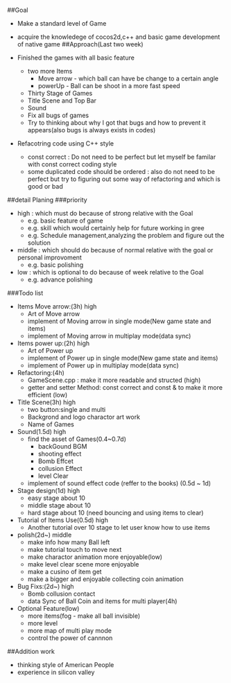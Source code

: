 ##Goal
 - Make a standard level of Game 
 - acquire the knowledege of cocos2d,c++ and basic game development of native game
##Approach(Last two week)
- Finished the games with all basic feature
  - two more Items
    - Move arrow - which ball can have be change to a certain angle
    - powerUp - Ball can be shoot in a more fast speed
  - Thirty Stage of Games
  - Title Scene and Top Bar
  - Sound
  - Fix all bugs of games
   - Try to thinking about why I got that bugs and how to prevent it appears(also bugs is always exists in codes)

- Refacotring code using C++ style
  - const correct : Do not need to be perfect but let myself be familar with const correct coding style
  - some duplicated code should be ordered : also do not need to be perfect but try to figuring out some way of refactoring and which is good or bad

##detail Planing
###priority
  - high : which must do because of strong relative with the Goal
    - e.g. basic feature of game
    - e.g. skill which would certainly help for future working in gree
    - e.g. Schedule management,analyzing the problem and figure out the solution
  - middle : which should do because of normal relative with the goal or personal improvoment
    - e.g. basic polishing 
  - low : which is optional to do because of week relative to the Goal
    - e.g. advance polishing 

###Todo list
  - Items Move arrow:(3h) high
    - Art of Move arrow
    - implement of Moving arrow in single mode(New game state and items)
    - implement of Moving arrow in multiplay mode(data sync)
  - Items power up:(2h) high
    - Art of Power up
    - implement of Power up in single mode(New game state and items)
    - implement of Power up in multiplay mode(data sync)
  - Refactoring:(4h)
    - GameScene.cpp : make it more readable and structed (high)
    - getter and setter Method: const correct and const & to make it more efficient (low)
  - Title Scene(3h) high
    - two button:single and multi
    - Backgrond and logo charactor art work
    - Name of Games
  - Sound(1.5d) high
    - find the asset of Games(0.4~0.7d)
      - backGound BGM
      - shooting effect
      - Bomb Effcet
      - collusion Effect
      - level Clear
    - implement of sound effect code (reffer to the books) (0.5d ~ 1d)
  - Stage design(1d) high
    - easy stage about 10
    - middle stage about 10
    - hard stage about 10 (need bouncing and using items to clear)
  - Tutorial of Items Use(0.5d) high
    - Another tutorial over 10 stage to let user know how to use items
  - polish(2d~) middle
    - make info how many Ball left
    - make tutorial touch to move next
    - make charactor animation more enjoyable(low)
    - make level clear scene more enjoyable
    - make a cusino of item get
    - make a bigger and enjoyable collecting coin animation 
  - Bug Fixs:(2d~) high
    - Bomb collusion contact
    - data Sync of Ball Coin and items for multi player(4h)
  - Optional Feature(low)
    - more items(fog - make all ball invisible)
    - more level
    - more map of multi play mode
    - control the power of cannnon

##Addition work
  - thinking style of American People
  - experience in silicon valley

